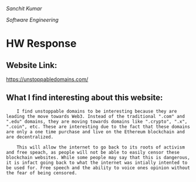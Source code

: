 _Sanchit Kumar_

_Software Engineering_



# HW Response



## Website Link:

https://unstoppabledomains.com/



## What I find interesting about this website:



        I find unstoppable domains to be interesting because they are leading the move towards Web3. Instead of the traditional ".com" and  ".edu" domains, they are moving towards domains like ".crypto", ".x", ".coin", etc. These are interesting due to the fact that these domains are only a one time purchase and live on the Ethereum blockchain and are decentralized.

        This will allow the internet to go back to its roots of activism and free speach, as people will not be able to easily censor these blockchain websites. While some people may say that this is dangerous, it is infact going back to what the internet was intially intented to be used for. Free speech and the ability to voice ones opinion without the fear of being censored.

